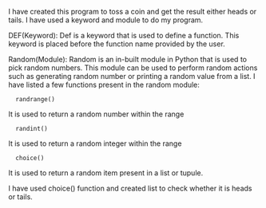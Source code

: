 I have created this program to toss a coin and get the result either heads or tails. I have used a keyword and module to do my program.

DEF(Keyword):
            Def is a keyword that is used to define a function. This keyword is placed before the function name provided by the user.

   Random(Module):
                  Random is an in-built module in Python that is used to pick random numbers. This module can be used to perform random actions such as generating random 
                  number or printing a random value from a list. I have listed a few functions present in the random module:
				  
	  randrange()
It is used to return a random number within the range

      randint()

It is used to return a random integer within the range

      choice()

It is used to return a random item present in a list or tupule.

I have used choice() function and created list to check whether it is heads or tails.



        
